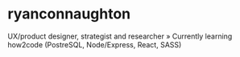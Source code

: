 # ryanconnaughton
UX/product designer, strategist and researcher » Currently learning how2code (PostreSQL, Node/Express, React, SASS)
